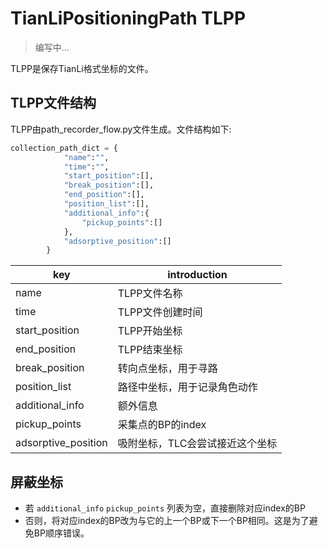 # TianLiPositioningPath TLPP

> 编写中...

TLPP是保存TianLi格式坐标的文件。

## TLPP文件结构

TLPP由path_recorder_flow.py文件生成。文件结构如下:

```python
collection_path_dict = {
            "name":"",
            "time":"",
            "start_position":[],
            "break_position":[],
            "end_position":[],
            "position_list":[],
            "additional_info":{
                "pickup_points":[]
            },
            "adsorptive_position":[]
        }
```

| key                 | introduction      |
| ------------------- | ----------------- |
| name                | TLPP文件名称          |
| time                | TLPP文件创建时间        |
| start_position      | TLPP开始坐标          |
| end_position        | TLPP结束坐标          |
| break_position      | 转向点坐标，用于寻路        |
| position_list       | 路径中坐标，用于记录角色动作    |
| additional_info     | 额外信息              |
| pickup_points       | 采集点的BP的index      |
| adsorptive_position | 吸附坐标，TLC会尝试接近这个坐标 |

## 屏蔽坐标

- 若 `additional_info` `pickup_points` 列表为空，直接删除对应index的BP
- 否则，将对应index的BP改为与它的上一个BP或下一个BP相同。这是为了避免BP顺序错误。
